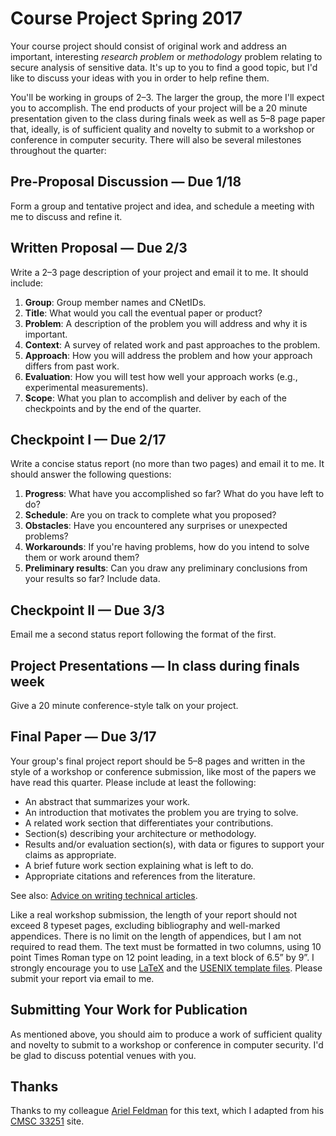 # Course Project Spring 2017

Your course project should consist of original work and address an important, interesting *research problem* or
*methodology* problem relating to secure analysis of sensitive data. 
It's up to you to find a good topic, but I'd like to discuss your ideas with you in order to help refine them.

You'll be working in groups of 2–3. 
The larger the group, the more I'll expect you to accomplish. 
The end products of your project will be a 20 minute presentation given to the class during finals week as well as 5–8 page paper that, 
ideally, is of sufficient quality and novelty to submit to a workshop or conference in computer security. 
There will also be several milestones throughout the quarter:

## Pre-Proposal Discussion — Due 1/18
Form a group and tentative project and idea, and schedule a meeting with me to discuss and refine it.

## Written Proposal — Due 2/3
Write a 2–3 page description of your project and email it to me. It should include:

1. **Group**: Group member names and CNetIDs.
1. **Title**: What would you call the eventual paper or product?
1. **Problem**: A description of the problem you will address and why it is important.
1. **Context**: A survey of related work and past approaches to the problem.
1. **Approach**: How you will address the problem and how your approach differs from past work.
1. **Evaluation**: How you will test how well your approach works (e.g., experimental measurements).
1. **Scope**: What you plan to accomplish and deliver by each of the checkpoints and by the end of the quarter.

## Checkpoint I — Due 2/17
Write a concise status report (no more than two pages) and email it to me. It should answer the following questions:

1. **Progress**: What have you accomplished so far? What do you have left to do?
1. **Schedule**: Are you on track to complete what you proposed?
1. **Obstacles**: Have you encountered any surprises or unexpected problems?
1. **Workarounds**: If you're having problems, how do you intend to solve them or work around them?
1. **Preliminary results**: Can you draw any preliminary conclusions from your results so far? Include data.

## Checkpoint II — Due 3/3
Email me a second status report following the format of the first.

## Project Presentations — In class during finals week
Give a 20 minute conference-style talk on your project.

## Final Paper — Due 3/17
Your group's final project report should be 5–8 pages and written in the style of a workshop or conference submission, like most of the papers we have read this quarter. Please include at least the following:

* An abstract that summarizes your work.
* An introduction that motivates the problem you are trying to solve.
* A related work section that differentiates your contributions.
* Section(s) describing your architecture or methodology.
* Results and/or evaluation section(s), with data or figures to support your claims as appropriate.
* A brief future work section explaining what is left to do.
* Appropriate citations and references from the literature.

See also: [Advice on writing technical articles](http://www.cs.columbia.edu/~hgs/etc/writing-style.html).

Like a real workshop submission, the length of your report should not exceed 8 typeset pages, 
excluding bibliography and well-marked appendices. 
There is no limit on the length of appendices, but I am not required to read them. 
The text must be formatted in two columns, using 10 point Times Roman type on 12 point leading, in a text block of 6.5” by 9”. 
I strongly encourage you to use [LaTeX](http://en.wikibooks.org/wiki/LaTeX) and the [USENIX template files](https://www.usenix.org/events/usenix05/templates.html). Please submit your report via email to me.

## Submitting Your Work for Publication
As mentioned above, you should aim to produce a work of sufficient quality and novelty to submit to a workshop or conference 
in computer security. 
I'd be glad to discuss potential venues with you.

## Thanks

Thanks to my colleague [Ariel Feldman](https://arifeldman.com) for this text, which I adapted from his [CMSC 33251](https://www.classes.cs.uchicago.edu/archive/2017/winter/33251-1/project.html) site.
